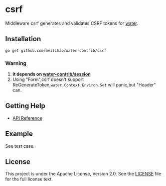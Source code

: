 # csrf 

Middleware csrf generates and validates CSRF tokens for [water](https://github.com/meilihao/water).

## Installation

	go get github.com/meilihao/water-contrib/csrf

### Warning

1. **it depends on [water-contrib/session](github.com/meilihao/water-contrib/session)**
1. Using "Form",csrf doesn't support ReGenerateToken,`water.Context.Environ.Set` will panic,but "Header" can.

	
## Getting Help

- [API Reference](https://gowalker.org/github.com/meilihao/water-contrib/csrf)

## Example

See test case.

## License

This project is under the Apache License, Version 2.0. See the [LICENSE](LICENSE) file for the full license text.